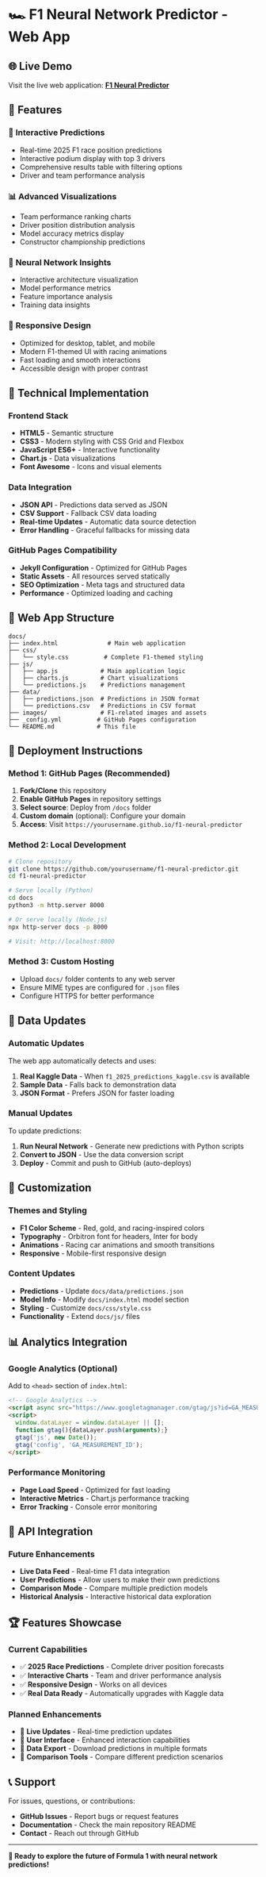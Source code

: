 # 🏎️ F1 Neural Network Predictor - Web App

## 🌐 Live Demo
Visit the live web application: **[F1 Neural Predictor](https://yourusername.github.io/f1-neural-predictor)**

## 🚀 Features

### 🏁 **Interactive Predictions**
- Real-time 2025 F1 race position predictions
- Interactive podium display with top 3 drivers
- Comprehensive results table with filtering options
- Driver and team performance analysis

### 📊 **Advanced Visualizations**
- Team performance ranking charts
- Driver position distribution analysis
- Model accuracy metrics display
- Constructor championship predictions

### 🧠 **Neural Network Insights**
- Interactive architecture visualization
- Model performance metrics
- Feature importance analysis
- Training data insights

### 📱 **Responsive Design**
- Optimized for desktop, tablet, and mobile
- Modern F1-themed UI with racing animations
- Fast loading and smooth interactions
- Accessible design with proper contrast

## 🔧 Technical Implementation

### Frontend Stack
- **HTML5** - Semantic structure
- **CSS3** - Modern styling with CSS Grid and Flexbox
- **JavaScript ES6+** - Interactive functionality
- **Chart.js** - Data visualizations
- **Font Awesome** - Icons and visual elements

### Data Integration
- **JSON API** - Predictions data served as JSON
- **CSV Support** - Fallback CSV data loading
- **Real-time Updates** - Automatic data source detection
- **Error Handling** - Graceful fallbacks for missing data

### GitHub Pages Compatibility
- **Jekyll Configuration** - Optimized for GitHub Pages
- **Static Assets** - All resources served statically
- **SEO Optimization** - Meta tags and structured data
- **Performance** - Optimized loading and caching

## 📁 Web App Structure

```
docs/
├── index.html              # Main web application
├── css/
│   └── style.css          # Complete F1-themed styling
├── js/
│   ├── app.js            # Main application logic
│   ├── charts.js         # Chart visualizations
│   └── predictions.js    # Predictions management
├── data/
│   ├── predictions.json  # Predictions in JSON format
│   └── predictions.csv   # Predictions in CSV format
├── images/               # F1-related images and assets
├── _config.yml          # GitHub Pages configuration
└── README.md            # This file
```

## 🎯 Deployment Instructions

### Method 1: GitHub Pages (Recommended)
1. **Fork/Clone** this repository
2. **Enable GitHub Pages** in repository settings
3. **Select source**: Deploy from `/docs` folder
4. **Custom domain** (optional): Configure your domain
5. **Access**: Visit `https://yourusername.github.io/f1-neural-predictor`

### Method 2: Local Development
```bash
# Clone repository
git clone https://github.com/yourusername/f1-neural-predictor.git
cd f1-neural-predictor

# Serve locally (Python)
cd docs
python3 -m http.server 8000

# Or serve locally (Node.js)
npx http-server docs -p 8000

# Visit: http://localhost:8000
```

### Method 3: Custom Hosting
- Upload `docs/` folder contents to any web server
- Ensure MIME types are configured for `.json` files
- Configure HTTPS for better performance

## 🔄 Data Updates

### Automatic Updates
The web app automatically detects and uses:
1. **Real Kaggle Data** - When `f1_2025_predictions_kaggle.csv` is available
2. **Sample Data** - Falls back to demonstration data
3. **JSON Format** - Prefers JSON for faster loading

### Manual Updates
To update predictions:
1. **Run Neural Network** - Generate new predictions with Python scripts
2. **Convert to JSON** - Use the data conversion script
3. **Deploy** - Commit and push to GitHub (auto-deploys)

## 🎨 Customization

### Themes and Styling
- **F1 Color Scheme** - Red, gold, and racing-inspired colors
- **Typography** - Orbitron font for headers, Inter for body
- **Animations** - Racing car animations and smooth transitions
- **Responsive** - Mobile-first responsive design

### Content Updates
- **Predictions** - Update `docs/data/predictions.json`
- **Model Info** - Modify `docs/index.html` model section
- **Styling** - Customize `docs/css/style.css`
- **Functionality** - Extend `docs/js/` files

## 📊 Analytics Integration

### Google Analytics (Optional)
Add to `<head>` section of `index.html`:
```html
<!-- Google Analytics -->
<script async src="https://www.googletagmanager.com/gtag/js?id=GA_MEASUREMENT_ID"></script>
<script>
  window.dataLayer = window.dataLayer || [];
  function gtag(){dataLayer.push(arguments);}
  gtag('js', new Date());
  gtag('config', 'GA_MEASUREMENT_ID');
</script>
```

### Performance Monitoring
- **Page Load Speed** - Optimized for fast loading
- **Interactive Metrics** - Chart.js performance tracking
- **Error Tracking** - Console error monitoring

## 🔗 API Integration

### Future Enhancements
- **Live Data Feed** - Real-time F1 data integration
- **User Predictions** - Allow users to make their own predictions
- **Comparison Mode** - Compare multiple prediction models
- **Historical Analysis** - Interactive historical data exploration

## 🏆 Features Showcase

### Current Capabilities
- ✅ **2025 Race Predictions** - Complete driver position forecasts
- ✅ **Interactive Charts** - Team and driver performance analysis
- ✅ **Responsive Design** - Works on all devices
- ✅ **Real Data Ready** - Automatically upgrades with Kaggle data

### Planned Enhancements
- 🔄 **Live Updates** - Real-time prediction updates
- 🔄 **User Interface** - Enhanced interaction capabilities
- 🔄 **Data Export** - Download predictions in multiple formats
- 🔄 **Comparison Tools** - Compare different prediction scenarios

## 📞 Support

For issues, questions, or contributions:
- **GitHub Issues** - Report bugs or request features
- **Documentation** - Check the main repository README
- **Contact** - Reach out through GitHub

---

**🏁 Ready to explore the future of Formula 1 with neural network predictions!**